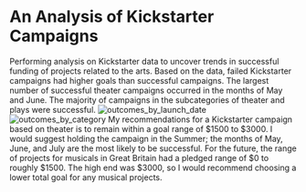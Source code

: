 # An Analysis of Kickstarter Campaigns
Performing analysis on Kickstarter data to uncover trends in successful funding of projects related to the arts. 
Based on the data, failed Kickstarter campaigns had higher goals than successful campaigns. The largest number of successful theater campaigns occurred in the months of May and June. The majority of campaigns in the subcategories of theater and plays were successful. 
![outcomes_by_launch_date](C:\Users\nooru\OneDrive\Desktop/outcomes_by_launch_date.png)
![outcomes_by_category](C:\Users\nooru\OneDrive\Desktop/outcomes_by_category.png)
My recommendations for a Kickstarter campaign based on theater is to remain within a goal range of $1500 to $3000. I would suggest holding the campaign in the Summer; the months of May, June, and July are the most likely to be successful. For the future, the range of projects for musicals in Great Britain had a pledged range of $0 to roughly $1500. The high end was $3000, so I would recommend choosing a lower total goal for any musical projects. 
